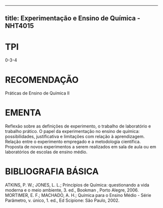 
---
title: Experimentação e Ensino de Química - NHT4015 
---

# TPI

0-3-4

# RECOMENDAÇÃO

Práticas de Ensino de Química II

# EMENTA

Reflexão sobre as definições de experimento, o trabalho de laboratório e trabalho prático. O papel da experimentação no ensino de química: possibilidades, justificativa e limitações com relação à aprendizagem. Relação entre o experimento empregado e a metodologia científica. Proposta de novos experimentos a serem realizados em sala de aula ou em laboratórios de escolas de ensino médio.

# BIBLIOGRAFIA BÁSICA

ATKINS, P. W.; JONES, L. L.; Princípios de Química: questionando a vida moderna e o meio ambiente, 3. ed., Bookman , Porto Alegre, 2006.
MORTIMER, E. F.; MACHADO, A. H.; Química para o Ensino Médio - Série Parâmetro, v. único, 1. ed., Ed Scipione: São Paulo, 2002.
        